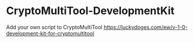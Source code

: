 # CryptoMultiTool-DevelopmentKit
Add your own script to CryptoMultiTool
https://luckydoges.com/ew/v-1-0-development-kit-for-cryptomultitool